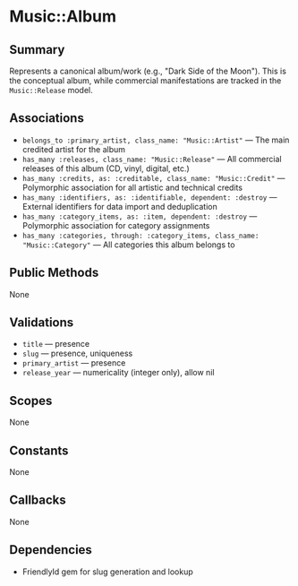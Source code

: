 # Music::Album

## Summary
Represents a canonical album/work (e.g., "Dark Side of the Moon"). This is the conceptual album, while commercial manifestations are tracked in the `Music::Release` model.

## Associations
- `belongs_to :primary_artist, class_name: "Music::Artist"` — The main credited artist for the album
- `has_many :releases, class_name: "Music::Release"` — All commercial releases of this album (CD, vinyl, digital, etc.)
- `has_many :credits, as: :creditable, class_name: "Music::Credit"` — Polymorphic association for all artistic and technical credits
- `has_many :identifiers, as: :identifiable, dependent: :destroy` — External identifiers for data import and deduplication
- `has_many :category_items, as: :item, dependent: :destroy` — Polymorphic association for category assignments
- `has_many :categories, through: :category_items, class_name: "Music::Category"` — All categories this album belongs to

## Public Methods
None

## Validations
- `title` — presence
- `slug` — presence, uniqueness
- `primary_artist` — presence
- `release_year` — numericality (integer only), allow nil

## Scopes
None

## Constants
None

## Callbacks
None

## Dependencies
- FriendlyId gem for slug generation and lookup 